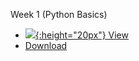 Week 1 (Python Basics)


* [![](img/logo/HTML5_logo.svg){:height="20px"} View](./python-tutorial.html)
* [Download](.python-tutorial.ipynb)
